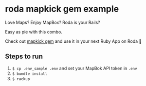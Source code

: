 # roda mapkick gem example

Love Maps? Enjoy MapBox? Roda is your Rails?

Easy as pie with this combo.

Check out [mapkick gem](https://github.com/ankane/mapkick) and use it in your next Ruby App on Roda 🚀

## Steps to run

1. `$ cp .env_sample .env` and set your MapBok API token in `.env`
2. `$ bundle install`
3. `$ rackup`

